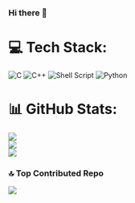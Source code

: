 ### Hi there 👋

# 💻 Tech Stack:
![C](https://img.shields.io/badge/c-%2300599C.svg?style=for-the-badge&logo=c&logoColor=white) ![C++](https://img.shields.io/badge/c++-%2300599C.svg?style=for-the-badge&logo=c%2B%2B&logoColor=white) ![Shell Script](https://img.shields.io/badge/shell_script-%23121011.svg?style=for-the-badge&logo=gnu-bash&logoColor=white) ![Python](https://img.shields.io/badge/python-3670A0?style=for-the-badge&logo=python&logoColor=ffdd54)
# 📊 GitHub Stats:
![](https://github-readme-stats.vercel.app/api?username=andonimarz&theme=prussian&hide_border=false&include_all_commits=true&count_private=true)<br/>
![](https://github-readme-streak-stats.herokuapp.com/?user=andonimarz&theme=prussian&hide_border=false)<br/>
![](https://github-readme-stats.vercel.app/api/top-langs/?username=andonimarz&theme=prussian&hide_border=false&include_all_commits=true&count_private=true&layout=compact)

### 🔝 Top Contributed Repo
![](https://github-contributor-stats.vercel.app/api?username=andonimarz&limit=5&theme=dark&combine_all_yearly_contributions=true)

<!-- Proudly created with GPRM ( https://gprm.itsvg.in ) -->
